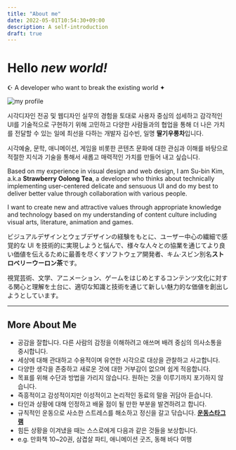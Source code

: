 ```yaml
---
title: "About me"
date: 2022-05-01T10:54:30+09:00
description: A self-introduction
draft: true
---
```


# Hello _new world!_

☪︎ A developer who want to break the existing world ✦

![my profile](/profile.jpg)

시각디자인 전공 및 웹디자인 실무의 경험을 토대로 사용자 중심의 섬세하고 감각적인 UI를 기술적으로 구현하기 위해 고민하고 다양한 사람들과의 협업을 통해 더 나은 가치를 전달할 수 있는 일에 최선을 다하는 개발자 김수빈, 일명 **딸기우롱차**입니다.

시각예술, 문학, 애니메이션, 게임을 비롯한 콘텐츠 문화에 대한 관심과 이해를 바탕으로 적절한 지식과 기술을 통해서 새롭고 매력적인 가치를 만들어 내고 싶습니다.

Based on my experience in visual design and web design, I am Su-bin Kim, a.k.a **Strawberry Oolong Tea**, a developer who thinks about technically implementing user-centered delicate and sensuous UI and do my best to deliver better value through collaboration with various people.

I want to create new and attractive values through appropriate knowledge and technology based on my understanding of content culture including visual arts, literature, animation and games.

ビジュアルデザインとウェブデザインの経験をもとに、ユーザー中心の繊細で感覚的な UI を技術的に実現しようと悩んで、様々な人々との協業を通じてより良い価値を伝えるために最善を尽くすソフトウェア開発者、キム·スビン別名**ストロベリーウーロン茶**です。

視覚芸術、文学、アニメーション、ゲームをはじめとするコンテンツ文化に対する関心と理解を土台に、適切な知識と技術を通じて新しい魅力的な価値を創出しようとしています。

---

## More About Me

- 공감을 잘합니다. 다른 사람의 감정을 이해하려고 애쓰며 배려 중심의 의사소통을 중시합니다.
- 세상에 대해 관대하고 수용적이며 유연한 시각으로 대상을 관찰하고 사고합니다.
- 다양한 생각을 존중하고 새로운 것에 대한 거부감이 없으며 쉽게 적응합니다.
- 목표를 위해 수단과 방법을 가리지 않습니다. 원하는 것을 이루기까지 포기하지 않습니다.
- 즉흥적이고 감성적이지만 이성적이고 논리적인 동료의 말을 귀담아 듣습니다.
- 타인과 상황에 대해 인정하고 배울 점이 될 만한 부분을 발견하려고 합니다.
- 규칙적인 운동으로 사소한 스트레스를 해소하고 정신을 갈고 닦습니다. [**운동스타그램**](https://www.instagram.com/4.8fit/)
- 힘든 상황을 이겨냈을 때는 스스로에게 다음과 같은 것들을 보상합니다.
- e.g. 만화책 10~20권, 삼겹살 파티, 애니메이션 굿즈, 동해 바다 여행
